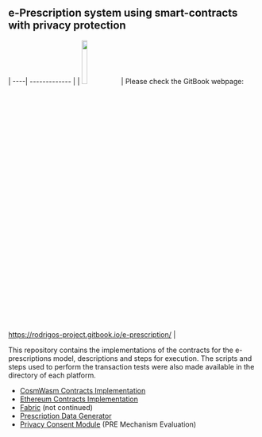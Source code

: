 
## e-Prescription system using smart-contracts with privacy protection

| ----| ------------- |
| <img src="https://user-images.githubusercontent.com/73913021/216422815-71caf77c-a865-479b-a359-0ad041d91006.png"  width=15% height=15%>  | Please check the GitBook webpage: https://rodrigos-project.gitbook.io/e-prescription/ |

This repository contains the implementations of the contracts for the e-prescriptions model, descriptions and steps for execution. The scripts and steps used to perform the transaction tests were also made available in the directory of each platform.

 - [CosmWasm Contracts Implementation](https://github.com/rodrigodg1/e-prescription/tree/master/CosmWasm)
 - [Ethereum Contracts Implementation](https://github.com/rodrigodg1/e-prescription/tree/master/Ethereum)
- [Fabric](https://github.com/rodrigodg1/e-prescription/tree/master/Hyperledger-Fabric) (not continued)
- [Prescription Data Generator](https://github.com/rodrigodg1/e-prescription/tree/master/prescription-data-generator)
- [Privacy Consent Module](https://github.com/rodrigodg1/e-prescription/tree/master/privacy-consent) (PRE Mechanism Evaluation)







